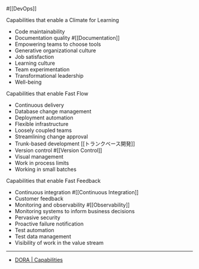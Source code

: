 #[[DevOps]]

Capabilities that enable a Climate for Learning

- Code maintainability
- Documentation quality #[[Documentation]]
- Empowering teams to choose tools
- Generative organizational culture
- Job satisfaction
- Learning culture
- Team experimentation
- Transformational leadership
- Well-being

Capabilities that enable Fast Flow

- Continuous delivery
- Database change management
- Deployment automation
- Flexible infrastructure
- Loosely coupled teams
- Streamlining change approval
- Trunk-based development [[トランクベース開発]]
- Version control #[[Version Control]]
- Visual management
- Work in process limits
- Working in small batches

Capabilities that enable Fast Feedback

- Continuous integration #[[Continuous Integration]]
- Customer feedback
- Monitoring and observability #[[Observability]]
- Monitoring systems to inform business decisions
- Pervasive security
- Proactive failure notification
- Test automation
- Test data management
- Visibility of work in the value stream

---

- [DORA | Capabilities](https://dora.dev/capabilities/)